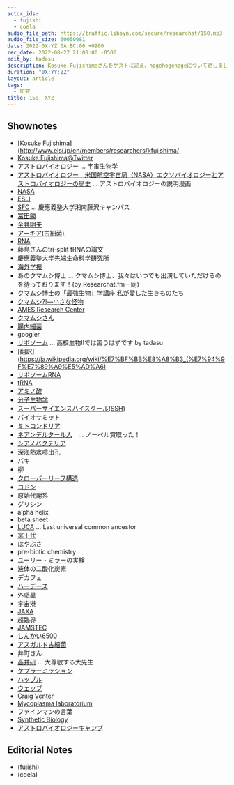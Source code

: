 ```yaml
---
actor_ids:
  - fujishi
  - coela
audio_file_path: https://traffic.libsyn.com/secure/researchat/150.mp3 
audio_file_size: 60050081
date: 2022-0X-YZ 0A:BC:00 +0900
rec_date: 2022-08-27 21:00:00 -0500
edit_by: tadasu
description: Kosuke Fujishimaさんをゲストに迎え、hogehogehogeについて話しました。
duration: "0X:YY:ZZ"
layout: article
tags:
  - 研究
title: 150. XYZ
---
```


## Shownotes
- [Kosuke Fujishima](http://www.elsi.jp/en/members/researchers/kfujishima/
- [Kosuke Fujishima@Twitter](https://twitter.com/ELSI_Fujishima)
- アストロバイオロジー ... 宇宙生物学
- [アストロバイオロジー　米国航空宇宙局（NASA）エクソバイオロジーとアストロバイオロジーの歴史](https://astrobiology.nasa.gov/uploads/filer_public/02/c5/02c5c11f-046a-4607-a5f4-44377c3e74e4/issue7japanesefirstedition_elsi_med.pdf) ... アストロバイオロジーの説明漫画
- [NASA](https://www.nasa.gov/)
- [ESLI](https://www.elsi.jp/)
- [SFC](https://www.sfc.keio.ac.jp/) ... 慶應義塾大学湘南藤沢キャンパス
- [冨田勝](https://ja.wikipedia.org/wiki/%E5%86%A8%E7%94%B0%E5%8B%9D)
- [金井明夫](https://researchmap.jp/read0116105)
- [アーキア(古細菌)](https://ja.wikipedia.org/wiki/%E5%8F%A4%E7%B4%B0%E8%8F%8C)
- [RNA](https://en.wikipedia.org/wiki/RNA)
- 藤島さんのtri-split tRNAの論文
- [慶應義塾大学先端生命科学研究所](https://www.iab.keio.ac.jp/)
- [海外学振](https://www.jsps.go.jp/j-ab/)
- あのクマムシ博士 ... クマムシ博士、我々はいつでも出演していただけるのを待っております！(by Researchat.fm一同)
- [クマムシ博士の「最強生物」学講座 私が愛した生きものたち](https://www.amazon.co.jp/dp/4103347112)
- [クマムシ?!―小さな怪物](https://www.amazon.co.jp/dp/4000074628/)
- [AMES Research Center](https://www.nasa.gov/ames)
- [クマムシさん](http://www.kumamushisan.net/about.html)
- [腸内細菌](https://ja.wikipedia.org/wiki/%E8%85%B8%E5%86%85%E7%B4%B0%E8%8F%8C)
- googler
- [リボソーム](https://ja.wikipedia.org/wiki/%E3%83%AA%E3%83%9C%E3%82%BD%E3%83%BC%E3%83%A0) ... 高校生物IIでは習うはずです by tadasu
- [翻訳](https://ja.wikipedia.org/wiki/%E7%BF%BB%E8%A8%B3_(%E7%94%9F%E7%89%A9%E5%AD%A6)
- [リボソームRNA](https://ja.wikipedia.org/wiki/%E3%83%AA%E3%83%9C%E3%82%BD%E3%83%BC%E3%83%A0RNA)
- [tRNA](https://en.wikipedia.org/wiki/Transfer_RNA)
- [アミノ酸](https://ja.wikipedia.org/wiki/%E3%82%A2%E3%83%9F%E3%83%8E%E9%85%B8)
- [分子生物学](https://ja.wikipedia.org/wiki/%E5%88%86%E5%AD%90%E7%94%9F%E7%89%A9%E5%AD%A6)
- [スーパーサイエンスハイスクール(SSH)](https://www.jst.go.jp/cpse/ssh/ssh/public/about.html)
- [バイオサミット](https://www.bio-summit.org/)
- [ミトコンドリア](https://ja.wikipedia.org/wiki/%E3%83%9F%E3%83%88%E3%82%B3%E3%83%B3%E3%83%89%E3%83%AA%E3%82%A2)
- [ネアンデルタール人](https://ja.wikipedia.org/wiki/%E3%83%8D%E3%82%A2%E3%83%B3%E3%83%87%E3%83%AB%E3%82%BF%E3%83%BC%E3%83%AB%E4%BA%BA)　… ノーベル賞取った！
- [シアノバクテリア](http://photosynthesis.c.u-tokyo.ac.jp/cyano.html)
- [深海熱水噴出孔](https://ja.wikipedia.org/wiki/%E7%86%B1%E6%B0%B4%E5%99%B4%E5%87%BA%E5%AD%94)
- バキ
- 柳
- [クローバーリーフ構造](http://www.ach.ehime-u.ac.jp/bchem/RNAmodification2.html)
- [コドン](https://ja.wikipedia.org/wiki/%E3%82%B3%E3%83%89%E3%83%B3)
- 原始代謝系
- グリシン　　
- alpha helix
- beta sheet
- [LUCA](https://en.wikipedia.org/wiki/Last_universal_common_ancestor) ... Last universal common ancestor
- [冥王代](https://ja.wikipedia.org/wiki/%E5%86%A5%E7%8E%8B%E4%BB%A3)
- [はやぶさ](https://www.isas.jaxa.jp/missions/spacecraft/past/hayabusa.html)
- pre-biotic chemistry
- [ユーリー・ミラーの実験](https://ja.wikipedia.org/wiki/%E3%83%A6%E3%83%BC%E3%83%AA%E3%83%BC-%E3%83%9F%E3%83%A9%E3%83%BC%E3%81%AE%E5%AE%9F%E9%A8%93)
- 液体の二酸化炭素
- デカフェ
- [ハーデース](https://ja.wikipedia.org/wiki/%E3%83%8F%E3%83%BC%E3%83%87%E3%83%BC%E3%82%B9)
- 外惑星
- 宇宙港
- [JAXA](https://global.jaxa.jp/)
- 超臨界
- [JAMSTEC](https://www.jamstec.go.jp/e/)
- [しんかい6500](https://www.jamstec.go.jp/shinkai6500/)
- [アスガルド古細菌](https://ja.wikipedia.org/wiki/%E3%82%A2%E3%82%B9%E3%82%AC%E3%83%AB%E3%83%89%E5%8F%A4%E7%B4%B0%E8%8F%8C)
- 井町さん
- [高井研](https://ja.wikipedia.org/wiki/%E9%AB%98%E4%BA%95%E7%A0%94) ... 大尊敬する大先生
- [ケプラーミッション](https://ja.wikipedia.org/wiki/%E3%82%B1%E3%83%97%E3%83%A9%E3%83%BC_(%E6%8E%A2%E6%9F%BB%E6%A9%9F))
- [ハッブル](https://ja.wikipedia.org/wiki/%E3%83%8F%E3%83%83%E3%83%96%E3%83%AB%E5%AE%87%E5%AE%99%E6%9C%9B%E9%81%A0%E9%8F%A1)
- [ウェッブ](https://ja.wikipedia.org/wiki/%E3%82%B8%E3%82%A7%E3%82%A4%E3%83%A0%E3%82%BA%E3%83%BB%E3%82%A6%E3%82%A7%E3%83%83%E3%83%96%E5%AE%87%E5%AE%99%E6%9C%9B%E9%81%A0%E9%8F%A1)
- [Craig Venter](https://www.jcvi.org/about/j-craig-venter)
- [Mycoplasma laboratorium](https://en.wikipedia.org/wiki/Mycoplasma_laboratorium)
- ファインマンの言葉
- [Synthetic Biology](https://en.wikipedia.org/wiki/Synthetic_biology)
- [アストロバイオロジーキャンプ](https://sites.google.com/view/keio-astrobiology-camp)


## Editorial Notes
- (fujishi)
- (coela)
